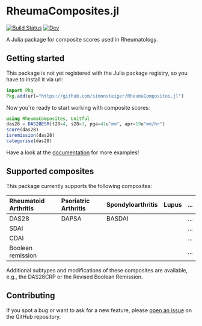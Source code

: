 # RheumaComposites.jl

[![Build Status](https://github.com/simonsteiger/RheumaComposites.jl/actions/workflows/CI.yml/badge.svg?branch=main)](https://github.com/simonsteiger/RheumaComposites.jl/actions/workflows/CI.yml?query=branch%3Amain)
[![Dev](https://img.shields.io/badge/docs-dev-blue.svg)](https://simonsteiger.github.io/RheumaComposites.jl/dev/)

A Julia package for composite scores used in Rheumatology.

## Getting started

This package is not yet registered with the Julia package registry, so you have to install it via url:

```julia
import Pkg
Pkg.add(url="https://github.com/simonsteiger/RheumaComposites.jl")
```

Now you're ready to start working with composite scores:

```julia
using RheumaComposites, Unitful
das28 = DAS28ESR(t28=4, s28=3, pga=41u"mm", apr=19u"mm/hr")
score(das28)
isremission(das28)
categorise(das28)
```

Have a look at the [documentation](https://simonsteiger.github.io/RheumaComposites.jl/dev/) for more examples!

## Supported composites

This package currently supports the following composites:

| Rheumatoid Arthritis | Psoriatric Arthritis | Spondyloarthritis | Lupus | ... |
|:---------------------|:---------------------|:------------------|:------|:----|
| DAS28                | DAPSA                | BASDAI            |       | ... |
| SDAI                 |                      |                   |       | ... |
| CDAI                 |                      |                   |       | ... |
| Boolean remission    |                      |                   |       | ... |

Additional subtypes and modifications of these composites are available, e.g., the DAS28CRP or the Revised Boolean Remission.

## Contributing

If you spot a bug or want to ask for a new feature, please [open an issue](https://github.com/simonsteiger/RheumaComposites.jl/issues) on the GitHub repository.
